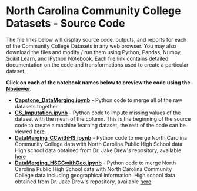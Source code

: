 # North Carolina Community College Datasets - Source Code
The file links below will display source code, outputs, and reports for each of the Community College Datasets in any web browser.  You may also download the files and modify / run them using Python, Pandas, Numpy, Scikit Learn, and iPython Notebook.  Each file link contains detailed documentation on the code and transformations used to create a particular dataset.     

**Click on each of the notebook names below to preview the code using the [Nbviewer](nbviewer.jupyter.org).**

* [**Capstone_DataMerging.ipynb**](http://nbviewer.jupyter.org/github/BrownRegaSterlingHeinen/PostsecondaryAttainment/blob/master/2016/NCCC%20Datasets/Source%20Code/Capstone_DataMerging.ipynb) - Python code to merge all of the raw datasets together.  
* [**CS_Imputation.ipynb**](http://nbviewer.jupyter.org/github/BrownRegaSterlingHeinen/PostsecondaryAttainment/blob/master/2016/NCCC%20Datasets/Source%20Code/CS_Imputation.ipynb) - Python code to impute missing values of the dataset with the mean of the column. This is the beginning of the source code to create a machine learning dataset, the rest of the code can be viewed [here](https://github.com/BrownRegaSterlingHeinen/PostsecondaryAttainment/tree/master/2016/Machine%20Learning%20Datasets/Source%20Code).
* [**DataMerging_CCwithHS.ipynb**](http://nbviewer.jupyter.org/github/BrownRegaSterlingHeinen/PostsecondaryAttainment/blob/master/2016/NCCC%20Datasets/Source%20Code/DataMerging_CCwithHS.ipynb) - Python code to merge North Carolina Community College data with North Carolina Public High School data. High school data obtained from Dr. Jake Drew's repository, available [here](https://github.com/jakemdrew/EducationDataNC/blob/master/2016/School%20Datasets/PublicHighSchools2016.csv)
* [**DataMerging_HSCCwithGeo.ipynb**](http://nbviewer.jupyter.org/github/BrownRegaSterlingHeinen/PostsecondaryAttainment/blob/master/2016/NCCC%20Datasets/Source%20Code/DataMerging_HSCCwithGeo.ipynb) - Python code to merge North Carolina Public High School data with North Carolina Community College data including geographical information. High school data obtained from Dr. Jake Drew's repository, available [here](https://github.com/jakemdrew/EducationDataNC/blob/master/2016/School%20Datasets/PublicHighSchools2016.csv)
